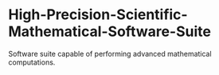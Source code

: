 # High-Precision-Scientific-Mathematical-Software-Suite
Software suite capable of performing advanced mathematical  computations.
